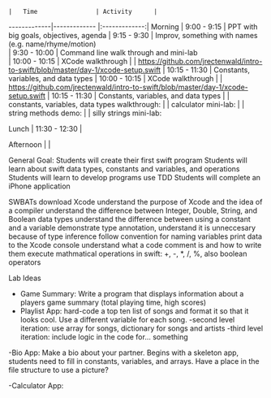  	|	Time        		| Activity      |
   -------------|-------------         |:-------------:|
    Morning	|   9:00 - 9:15      	| PPT with big goals, objectives, agenda
		|   9:15 - 9:30    	| Improv, something with names (e.g. name/rhyme/motion)	     
 		|   9:30 - 10:00 	| Command line walk through and mini-lab      
 		|   10:00 - 10:15	| XCode walkthrough
		|    			| https://github.com/jrectenwald/intro-to-swift/blob/master/day-1/xcode-setup.swift
 		|   10:15 - 11:30	| Constants, variables, and data types
 		|   10:00 - 10:15	| XCode walkthrough
		|    			| https://github.com/jrectenwald/intro-to-swift/blob/master/day-1/xcode-setup.swift
 		|   10:15 - 11:30	| Constants, variables, and data types
		|                       | constants, variables, data types walkthrough:
	        |        		| calculator mini-lab: 
	        |        		| string methods demo:
                |        		| silly strings mini-lab:

Lunch 		|   11:30 - 12:30       |

Afternoon       |                       |

General Goal: 
Students will create their first swift program
Students will learn about swift data types, constants and variables, and operations
Students will learn to develop programs use TDD
Students will complete an iPhone application


SWBATs
download Xcode
understand the purpose of Xcode and the idea of a compiler
understand the difference between Integer, Double, String, and Boolean data types 
understand the difference between using a constant and a variable
demonstrate type annotation, understand it is unneccesary because of type inference
follow convention for naming variables
print data to the Xcode console
understand what a code comment is and how to write them
execute mathmatical operations in swift: +, -, *, /, %, also boolean operators



Lab Ideas
- Game Summary: Write a program that displays information about a players game summary (total playing time, high scores)
- Playlist App: hard-code a top ten list of songs and format it so that it looks cool. Use a different variable for each song.
        -second level iteration: use array for songs, dictionary for songs and artists
        -third level iteration: include logic in the code for... something

-Bio App: Make a bio about your partner. Begins with a skeleton app, students need to fill in constants, variables, and arrays. Have a place in the file structure to use a picture? 


-Calculator App: 
